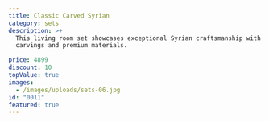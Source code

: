 ```yaml
---
title: Classic Carved Syrian
category: sets
description: >+
  This living room set showcases exceptional Syrian craftsmanship with detailed
  carvings and premium materials.

price: 4899
discount: 10
topValue: true
images:
  - /images/uploads/sets-06.jpg
id: "0011"
featured: true
---
```

